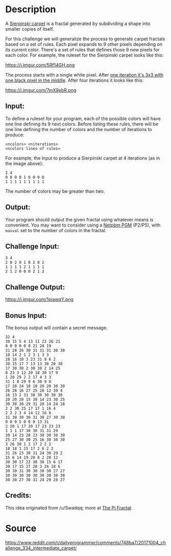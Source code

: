 # Description

A [Sierpinski carpet](https://en.wikipedia.org/wiki/Sierpinski_carpet)
is a fractal generated by subdividing a shape into smaller copies of
itself.

For this challenge we will generalize the process to generate carpet
fractals based on a set of rules. Each pixel expands to 9 other pixels
depending on its current color. There's a set of rules that defines
those 9 new pixels for each color. For example, the ruleset for the
Sierpinski carpet looks like this:

https://i.imgur.com/5Rf14GH.png

The process starts with a single white pixel. After [one iteration it's
3x3 with one black pixel in the middle](https://en.wikipedia.org/wiki/Sierpinski_carpet#Process). After four iterations it looks
like this:

https://i.imgur.com/7mX9xbR.png

## Input:

To define a ruleset for your program, each of the possible colors will have one line defining its 9 next
colors. Before listing these rules, there will be one line defining the
number of colors and the number of iterations to produce:

    <ncolors> <niterations>
    <ncolors lines of rules>

For example, the input to produce a Sierpinski carpet at 4 iterations
(as in the image above):

    2 4
    0 0 0 0 1 0 0 0 0
    1 1 1 1 1 1 1 1 1

The number of colors may be greater than two.

## Output:

Your program should output the given fractal using whatever means is
convenient. You may want to consider using a [Netpbm
PGM](https://en.wikipedia.org/wiki/Netpbm_format) (P2/P5), with `maxval`
set to the number of colors in the fractal.

## Challenge Input:

    3 4
    2 0 2 0 1 0 2 0 2
    1 1 1 1 2 1 1 1 1
    2 1 2 0 0 0 2 1 2

## Challenge Output:

https://i.imgur.com/1piawqY.png

## Bonus Input:

The bonus output will contain a secret message.

    32 4
    30 31 5 4 13 11 22 26 21
    0 0 0 0 0 0 21 24 19
    31 28 26 30 31 31 31 30 30
    18 14 2 1 2 3 1 3 3
    28 16 10 3 23 31 9 6 2
    30 15 17 7 13 13 30 20 30
    17 30 30 2 30 30 2 14 25
    8 23 3 12 20 18 30 17 9
    1 20 29 2 2 17 4 3 3
    31 1 8 29 9 6 30 9 8
    17 28 24 18 18 20 20 30 30
    26 28 16 27 25 28 12 30 4
    16 13 2 31 30 30 30 30 30
    20 20 20 15 30 14 23 30 25
    30 30 30 29 31 28 14 24 18
    2 2 30 25 17 17 1 16 4
    2 2 2 3 4 14 12 16 8
    31 30 30 30 31 30 27 30 30
    0 0 0 5 0 0 0 13 31
    2 20 1 17 30 17 23 23 23
    1 1 1 17 30 30 31 31 29
    30 14 23 28 23 30 30 30 30
    25 27 30 30 25 16 30 30 30
    3 26 30 1 2 17 2 2 2
    18 18 1 15 17 2 6 2 2
    31 26 23 30 31 24 30 29 2
    15 6 14 19 20 8 2 20 12
    30 30 17 22 30 30 15 6 17
    30 17 15 27 28 3 24 18 6
    30 30 31 30 30 30 30 27 27
    30 30 30 30 30 30 30 30 30
    30 30 27 30 31 24 29 28 27

## Credits:

This idea originated from /u/Swadqq; more at [The Pi Fractal](https://friendlyfieldsandopenmaps.com/2017/09/18/the-pi-fractal/).

# Source
https://www.reddit.com/r/dailyprogrammer/comments/748ba7/20171004_challenge_334_intermediate_carpet/